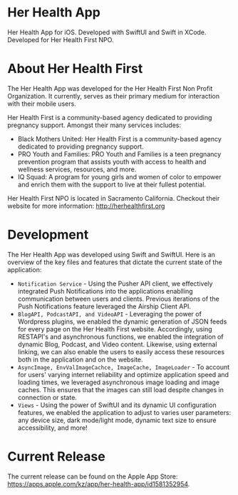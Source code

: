 # Her Health App
Her Health App for iOS. Developed with SwiftUI and Swift in XCode. Developed for Her Health First NPO. 

# About Her Health First
The Her Health App was developed for the Her Health First Non Profit Organization. It currently, serves as their primary medium for interaction with their mobile users. 

Her Health First is a community-based agency dedicated to providing pregnancy support. Amongst their many services includes:
* Black Mothers United: Her Health First is a community-based agency dedicated to providing pregnancy support.
* PRO Youth and Families: PRO Youth and Families is a teen pregnancy prevention program that assists youth with access to health and wellness services, resources, and more.
* IQ Squad: A program for young girls and women of color to empower and enrich them with the support to live at their fullest potential.

Her Health First NPO is located in Sacramento California. Checkout their website for more information: http://herhealthfirst.org

# Development
The Her Health App was developed using Swift and SwiftUI. Here is an overview of the key files and features that dictate the current state of the application: 
* `Notification Service` - Using the Pusher API client, we effectively integrated Push Notifications into the applications enablling communication between users and clients. Previous iterations of the Push Notifications feature leveraged the Airship Client API. 
* `BlogAPI, PodcastAPI, and VideoAPI` - Leveraging the power of Wordpress plugins, we enabled the dynamic generation of JSON feeds for every page on the Her Health First website. Accordingly, using RESTAPI's and asynchronous functions, we enabled the integration of dynamic Blog, Podcast, and Video content. Likewise, using external linking, we can also enable the users to easily access these resources both in the application and on the website. 
* `AsyncImage, EnvValImageCachce, ImageCache, ImageLoader` - To account for users' varying internet reliability and optimize application speed and loading times, we leveraged asynchronous image loading and image caches. This ensures that the images can still load despite changes in connection or state.
* `Views` - Using the power of SwiftUI and its dynamic UI configuration features, we enabled the application to adjust to varies user parameters: any device size, dark mode/light mode, dynamic text size to ensure accessibility, and more! 

# Current Release
The current release can be found on the Apple App Store: https://apps.apple.com/kz/app/her-health-app/id1581352954. 
